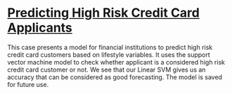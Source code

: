 # [Predicting High Risk Credit Card Applicants](https://dcroix.github.io/Predicting-High-Risk-Credit-Card-Applicants/High-Risk-Credit-Card-Customer-Prediction-RTD.html)

This case presents a model for financial institutions to predict high risk credit card customers based on lifestyle variables. It uses the support vector machine model to check whether applicant is a considered high risk credit card customer or not. We see that our Linear SVM gives us an accuracy that can be considered as good forecasting. The model is saved for future use. 
